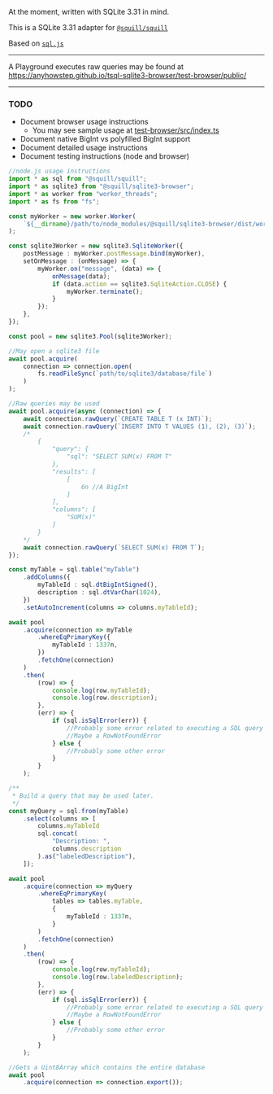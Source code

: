 At the moment, written with SQLite 3.31 in mind.

This is a SQLite 3.31 adapter for [`@squill/squill`](https://github.com/AnyhowStep/tsql)

Based on [`sql.js`](https://github.com/sql-js/sql.js)

-----

A Playground executes raw queries may be found at https://anyhowstep.github.io/tsql-sqlite3-browser/test-browser/public/

-----

### TODO

+ Document browser usage instructions
  + You may see sample usage at [test-browser/src/index.ts](test-browser/src/index.ts)
+ Document native BigInt vs polyfilled BigInt support
+ Document detailed usage instructions
+ Document testing instructions (node and browser)


```ts
//node.js usage instructions
import * as sql from "@squill/squill";
import * as sqlite3 from "@squill/sqlite3-browser";
import * as worker from "worker_threads";
import * as fs from "fs";

const myWorker = new worker.Worker(
    `${__dirname}/path/to/node_modules/@squill/sqlite3-browser/dist/worker/worker-node.js`
);

const sqlite3Worker = new sqlite3.SqliteWorker({
    postMessage : myWorker.postMessage.bind(myWorker),
    setOnMessage : (onMessage) => {
        myWorker.on("message", (data) => {
            onMessage(data);
            if (data.action == sqlite3.SqliteAction.CLOSE) {
                myWorker.terminate();
            }
        });
    },
});

const pool = new sqlite3.Pool(sqlite3Worker);

//May open a sqlite3 file
await pool.acquire(
    connection => connection.open(
        fs.readFileSync(`path/to/sqlite3/database/file`)
    )
);

//Raw queries may be used
await pool.acquire(async (connection) => {
    await connection.rawQuery(`CREATE TABLE T (x INT)`);
    await connection.rawQuery(`INSERT INTO T VALUES (1), (2), (3)`);
    /*
        {
            "query": {
                "sql": "SELECT SUM(x) FROM T"
            },
            "results": [
                [
                    6n //A BigInt
                ]
            ],
            "columns": [
                "SUM(x)"
            ]
        }
    */
    await connection.rawQuery(`SELECT SUM(x) FROM T`);
});

const myTable = sql.table("myTable")
    .addColumns({
        myTableId : sql.dtBigIntSigned(),
        description : sql.dtVarChar(1024),
    })
    .setAutoIncrement(columns => columns.myTableId);

await pool
    .acquire(connection => myTable
        .whereEqPrimaryKey({
            myTableId : 1337n,
        })
        .fetchOne(connection)
    )
    .then(
        (row) => {
            console.log(row.myTableId);
            console.log(row.description);
        },
        (err) => {
            if (sql.isSqlError(err)) {
                //Probably some error related to executing a SQL query
                //Maybe a RowNotFoundError
            } else {
                //Probably some other error
            }
        }
    );

/**
 * Build a query that may be used later.
 */
const myQuery = sql.from(myTable)
    .select(columns => [
        columns.myTableId
        sql.concat(
            "Description: ",
            columns.description
        ).as("labeledDescription"),
    ]);

await pool
    .acquire(connection => myQuery
        .whereEqPrimaryKey(
            tables => tables.myTable,
            {
                myTableId : 1337n,
            }
        )
        .fetchOne(connection)
    )
    .then(
        (row) => {
            console.log(row.myTableId);
            console.log(row.labeledDescription);
        },
        (err) => {
            if (sql.isSqlError(err)) {
                //Probably some error related to executing a SQL query
                //Maybe a RowNotFoundError
            } else {
                //Probably some other error
            }
        }
    );

//Gets a Uint8Array which contains the entire database
await pool
    .acquire(connection => connection.export());

```
